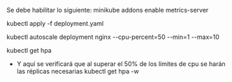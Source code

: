 Se debe habilitar lo siguiente:
minikube addons enable metrics-server

kubectl apply -f deployment.yaml

kubectl autoscale deployment nginx --cpu-percent=50 --min=1 --max=10

kubectl get hpa

- Y aquí se verificará que al superar el 50% de los límites de cpu se harán las réplicas necesarias
kubectl get hpa -w

